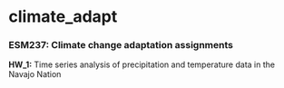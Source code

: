 # climate_adapt
### ESM237: Climate change adaptation assignments

**HW_1:** Time series analysis of precipitation and temperature data in the Navajo Nation
